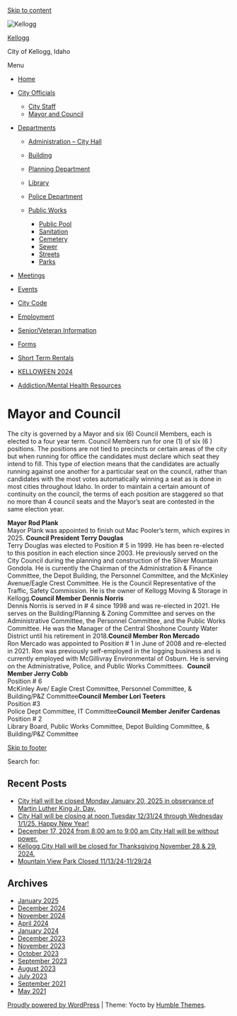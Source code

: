 [Skip to content](https://kellogg.id.gov/mayor-and-council/)

![Kellogg](https://kellogg.id.gov/wp-content/uploads/2021/10/cropped-logo.png)

[Kellogg](https://kellogg.id.gov)

City of Kellogg, Idaho

Menu

- [Home](https://kellogg.id.gov)
- [City Officials](https://kellogg.id.gov/city-officials)
  
  - [City Staff](https://kellogg.id.gov/city-staff)
  - [Mayor and Council](https://kellogg.id.gov/mayor-and-council)
- [Departments](https://kellogg.id.gov/departments)
  
  - [Administration – City Hall](https://kellogg.id.gov/departments/administration-city-hall)
  - [Building](https://kellogg.id.gov/departments/building)
  - [Planning Department](https://kellogg.id.gov/departments/planning-department)
  - [Library](https://kellogg.id.gov/departments/library)
  - [Police Department](https://kellogg.id.gov/departments/police-department)
  - [Public Works](https://kellogg.id.gov/public-works)
    
    - [Public Pool](https://kellogg.id.gov/public-pool)
    - [Sanitation](https://kellogg.id.gov/sanitation)
    - [Cemetery](https://kellogg.id.gov/public-works/cemetery)
    - [Sewer](https://kellogg.id.gov/sewer)
    - [Streets](https://kellogg.id.gov/streets)
    - [Parks](https://kellogg.id.gov/parks)
- [Meetings](https://kellogg.id.gov/meetings)
- [Events](https://kellogg.id.gov/events)
- [City Code](https://kellogg.id.gov/city-code)
- [Employment](https://kellogg.id.gov/employment)
- [Senior/Veteran Information](https://kellogg.id.gov/senior-veteran-information)
- [Forms](https://kellogg.id.gov/forms)
- [Short Term Rentals](https://kellogg.id.gov/short-term-rentals)
- [KELLOWEEN 2024](https://kellogg.id.gov/events/kelloween-2024)
- [Addiction/Mental Health Resources](https://kellogg.id.gov/addiction-mental-health-resources)

# Mayor and Council

The city is governed by a Mayor and six (6) Council Members, each is elected to a four year term. Council Members run for one (1) of six (6 ) positions. The positions are not tied to precincts or certain areas of the city but when running for office the candidates must declare which seat they intend to fill. This type of election means that the candidates are actually running against one another for a particular seat on the council, rather than candidates with the most votes automatically winning a seat as is done in most cities throughout Idaho. In order to maintain a certain amount of continuity on the council, the terms of each position are staggered so that no more than 4 council seats and the Mayor’s seat are contested in the same election year. 

**Mayor** **Rod Plank**  
Mayor Plank was appointed to finish out Mac Pooler’s term, which expires in 2025. **Council President Terry Douglas**  
Terry Douglas was elected to Position # 5 in 1999. He has been re-elected to this position in each election since 2003. He previously served on the City Council during the planning and construction of the Silver Mountain Gondola. He is currently the Chairman of the Administration &amp; Finance Committee, the Depot Building, the Personnel Committee, and the McKinley Avenue/Eagle Crest Committee. He is the Council Representative of the Traffic, Safety Commission. He is the owner of Kellogg Moving &amp; Storage in Kellogg.**Council Member Dennis Norris**  
Dennis Norris is served in # 4 since 1998 and was re-elected in 2021. He serves on the Building/Planning &amp; Zoning Committee and serves on the Administrative Committee, the Personnel Committee, and the Public Works Committee. He was the Manager of the Central Shoshone County Water District until his retirement in 2018.**Council Member Ron Mercado**  
Ron Mercado was appointed to Position # 1 in June of 2008 and re-elected in 2021. Ron was previously self-employed in the logging business and is currently employed with McGillivray Environmental of Osburn. He is serving on the Administrative, Police, and Public Works Committees.  **Council Member Jerry Cobb**  
Position # 6  
McKinley Ave/ Eagle Crest Committee, Personnel Committee, &amp; Building/P&amp;Z Committee**Council Member Lori Teeters**  
Position #3  
Police Dept Committee, IT Committee**Council Member Jenifer Cardenas**  
Position # 2  
Library Board, Public Works Committee, Depot Building Committee, &amp; Building/P&amp;Z Committee

[Skip to footer](https://kellogg.id.gov/mayor-and-council/)

Search for:

## Recent Posts

- [City Hall will be closed Monday January 20, 2025 in observance of Martin Luther King Jr. Day.](https://kellogg.id.gov/2025/01/16/city-hall-will-be-closed-monday-january-20-2025-in-observance-of-martin-luther-king-jr-day)
- [City Hall will be closing at noon Tuesday 12/31/24 through Wednesday 1/1/25. Happy New Year!](https://kellogg.id.gov/2024/12/30/city-hall-will-be-closing-at-noon-tuesday-12-31-24-through-wednesday-1-1-25-happy-new-year)
- [December 17, 2024 from 8:00 am to 9:00 am City Hall will be without power.](https://kellogg.id.gov/2024/12/10/december-17-2024-from-800-am-to-900-am-city-hall-will-be-without-power)
- [Kellogg City Hall will be closed for Thanksgiving November 28 &amp; 29, 2024.](https://kellogg.id.gov/2024/11/26/kellogg-city-hall-will-be-closed-for-thanksgiving-november-28-29-2024)
- [Mountain View Park Closed 11/13/24-11/29/24](https://kellogg.id.gov/2024/11/13/mountain-view-park-closed-11-13-24-11-29-24)

## Archives

- [January 2025](https://kellogg.id.gov/2025/01)
- [December 2024](https://kellogg.id.gov/2024/12)
- [November 2024](https://kellogg.id.gov/2024/11)
- [April 2024](https://kellogg.id.gov/2024/04)
- [January 2024](https://kellogg.id.gov/2024/01)
- [December 2023](https://kellogg.id.gov/2023/12)
- [November 2023](https://kellogg.id.gov/2023/11)
- [October 2023](https://kellogg.id.gov/2023/10)
- [September 2023](https://kellogg.id.gov/2023/09)
- [August 2023](https://kellogg.id.gov/2023/08)
- [July 2023](https://kellogg.id.gov/2023/07)
- [September 2021](https://kellogg.id.gov/2021/09)
- [May 2021](https://kellogg.id.gov/2021/05)

[Proudly powered by WordPress](https://wordpress.org) | Theme: Yocto by [Humble Themes](https://humblethemes.com).